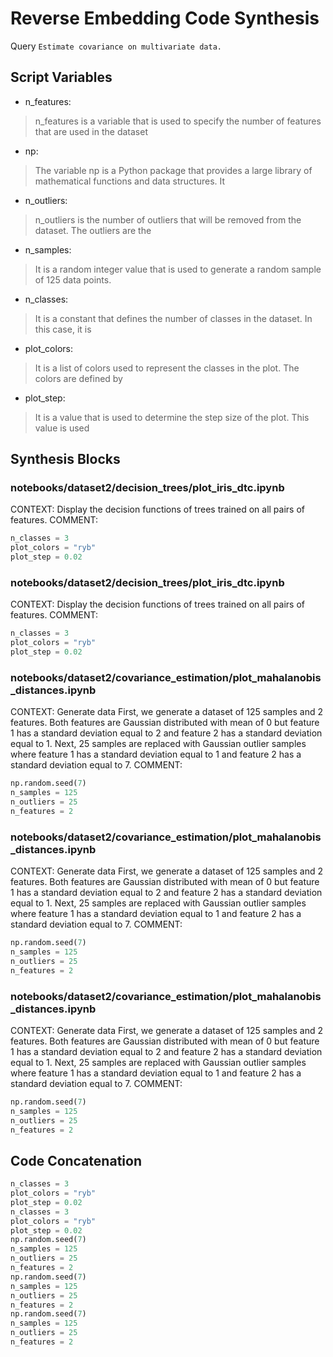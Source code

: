 # Reverse Embedding Code Synthesis
Query `Estimate covariance on multivariate data.`
## Script Variables
- n_features:<br>
>n_features is a variable that is used to specify the number of features that are used in the dataset
- np:<br>
>The variable np is a Python package that provides a large library of mathematical functions and data structures. It
- n_outliers:<br>
>n_outliers is the number of outliers that will be removed from the dataset. The outliers are the
- n_samples:<br>
>It is a random integer value that is used to generate a random sample of 125 data points.
- n_classes:<br>
>It is a constant that defines the number of classes in the dataset. In this case, it is
- plot_colors:<br>
>It is a list of colors used to represent the classes in the plot. The colors are defined by
- plot_step:<br>
>It is a value that is used to determine the step size of the plot. This value is used
## Synthesis Blocks
### notebooks/dataset2/decision_trees/plot_iris_dtc.ipynb
CONTEXT: Display the decision functions of trees trained on all pairs of features.   COMMENT:
```python
n_classes = 3
plot_colors = "ryb"
plot_step = 0.02
```

### notebooks/dataset2/decision_trees/plot_iris_dtc.ipynb
CONTEXT: Display the decision functions of trees trained on all pairs of features.   COMMENT:
```python
n_classes = 3
plot_colors = "ryb"
plot_step = 0.02
```

### notebooks/dataset2/covariance_estimation/plot_mahalanobis_distances.ipynb
CONTEXT:  Generate data  First, we generate a dataset of 125 samples and 2 features. Both features are Gaussian distributed with mean of 0 but feature
1 has a standard deviation equal to 2 and feature 2 has a standard deviation equal to 1. Next, 25 samples are replaced with Gaussian outlier samples
where feature 1 has a standard deviation equal to 1 and feature 2 has a standard deviation equal to 7.   COMMENT:
```python
np.random.seed(7)
n_samples = 125
n_outliers = 25
n_features = 2
```

### notebooks/dataset2/covariance_estimation/plot_mahalanobis_distances.ipynb
CONTEXT:  Generate data  First, we generate a dataset of 125 samples and 2 features. Both features are Gaussian distributed with mean of 0 but feature
1 has a standard deviation equal to 2 and feature 2 has a standard deviation equal to 1. Next, 25 samples are replaced with Gaussian outlier samples
where feature 1 has a standard deviation equal to 1 and feature 2 has a standard deviation equal to 7.   COMMENT:
```python
np.random.seed(7)
n_samples = 125
n_outliers = 25
n_features = 2
```

### notebooks/dataset2/covariance_estimation/plot_mahalanobis_distances.ipynb
CONTEXT:  Generate data  First, we generate a dataset of 125 samples and 2 features. Both features are Gaussian distributed with mean of 0 but feature
1 has a standard deviation equal to 2 and feature 2 has a standard deviation equal to 1. Next, 25 samples are replaced with Gaussian outlier samples
where feature 1 has a standard deviation equal to 1 and feature 2 has a standard deviation equal to 7.   COMMENT:
```python
np.random.seed(7)
n_samples = 125
n_outliers = 25
n_features = 2
```

## Code Concatenation
```python
n_classes = 3
plot_colors = "ryb"
plot_step = 0.02
n_classes = 3
plot_colors = "ryb"
plot_step = 0.02
np.random.seed(7)
n_samples = 125
n_outliers = 25
n_features = 2
np.random.seed(7)
n_samples = 125
n_outliers = 25
n_features = 2
np.random.seed(7)
n_samples = 125
n_outliers = 25
n_features = 2
```

